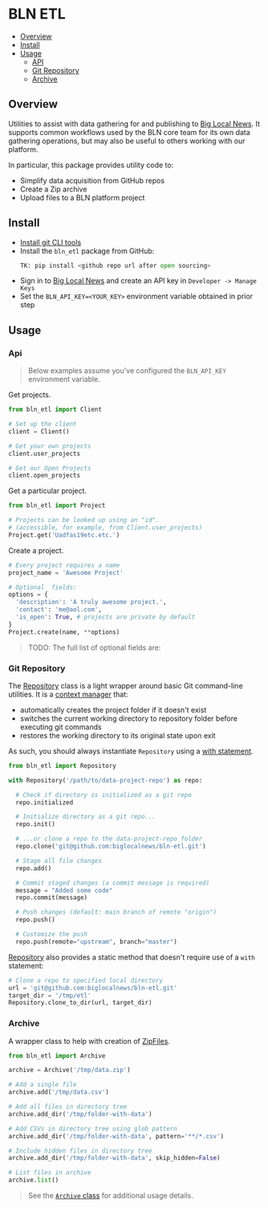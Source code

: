 # BLN ETL

- [Overview](#overview)
- [Install](#install)
- [Usage](#usage)
  - [API](#api)
  - [Git Repository](#git-repository)
  - [Archive](#archive)

## Overview

Utilities to assist with data gathering for and publishing to [Big Local News][].
It supports common workflows used by the BLN core team for its own data
gathering operations, but may also be useful to others working with our
platform.

In particular, this package provides utility code to:

- Simplify data acquisition from GitHub repos
- Create a Zip archive
- Upload files to a BLN platform project

## Install

* [Install git CLI tools](https://git-scm.com/downloads)
* Install the `bln_etl` package from GitHub:
  ```python
  TK: pip install <github repo url after open sourcing>
  ```
* Sign in to [Big Local News][] and create an API key in `Developer -> Manage Keys`
* Set the `BLN_API_KEY=<YOUR_KEY>` environment variable obtained in prior step

## Usage

### Api

> Below examples assume you've configured the `BLN_API_KEY` environment
> variable.

Get projects.

```python
from bln_etl import Client

# Set up the client
client = Client()

# Get your own projects
client.user_projects

# Get our Open Projects
client.open_projects
```

Get a particular project.

```python
from bln_etl import Project

# Projects can be looked up using an "id".
# (accessible, for example, from Client.user_projects)
Project.get('Uadfas19etc.etc.')
```

Create a project.

```python
# Every project requires a name
project_name = 'Awesome Project'

# Optional  fields:
options = {
  'description': 'A truly awesome project.',
  'contact': 'me@aol.com',
  'is_open': True, # projects are private by default
}
Project.create(name, **options)
```

> TODO: The full list of optional fields are:

### Git Repository

The [Repository][] class is a light wrapper around basic Git command-line
utilities. It is a [context manager][] that:

  - automatically creates the project folder if it doesn't exist
  - switches the current working directory to repository folder before executing git commands
  - restores the working directory to its original state upon exit

As such, you should always instantiate `Repository` using a [with statement][].

```python
from bln_etl import Repository

with Repository('/path/to/data-project-repo') as repo:

  # Check if directory is initialized as a git repo
  repo.initialized

  # Initialize directory as a git repo...
  repo.init()

  # ...or clone a repo to the data-project-repo folder
  repo.clone('git@github.com:biglocalnews/bln-etl.git')

  # Stage all file changes
  repo.add()

  # Commit staged changes (a commit message is required)
  message = "Added some code"
  repo.commit(message)

  # Push changes (default: main branch of remote "origin")
  repo.push()

  # Customize the push
  repo.push(remote="upstream", branch="master")
```

[Repository][] also provides a static method that doesn't require use of a
`with` statement:

```python
# Clone a repo to specified local directory
url = 'git@github.com:biglocalnews/bln-etl.git'
target_dir = '/tmp/etl'
Repository.clone_to_dir(url, target_dir)
```


### Archive

A wrapper class to help with creation of [ZipFiles][].

[ZipFiles]: https://docs.python.org/3/library/zipfile.html#zipfile.ZipFile.getinfo

```python
from bln_etl import Archive

archive = Archive('/tmp/data.zip')

# Add a single file
archive.add('/tmp/data.csv')

# Add all files in directory tree
archive.add_dir('/tmp/folder-with-data')

# Add CSVs in directory tree using glob pattern
archive.add_dir('/tmp/folder-with-data', pattern='**/*.csv')

# Include hidden files in directory tree
archive.add_dir('/tmp/folder-with-data', skip_hidden=False)

# List files in archive
archive.list()
```

> See the [`Archive` class][] for additional usage details.

[`Archive` class]: https://github.com/biglocalnews/bln-etl/blob/1cc80233d79b9ec9d091f8b46fd27510c8b59ec4/bln_etl/archive.py#L8
[Big Local News]: https://biglocalnews.org
[context manager]: https://docs.python.org/3/reference/datamodel.html#context-managers
[repository]: https://github.com/biglocalnews/bln-etl/blob/1491e328025466a33339e861aefc5235c32cefb3/bln_etl/repository.py#L6
[with statement]: https://docs.python.org/3/reference/compound_stmts.html#with
